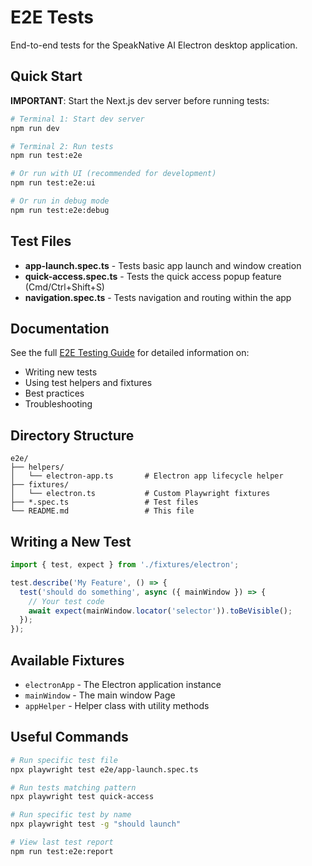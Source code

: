 # E2E Tests

End-to-end tests for the SpeakNative AI Electron desktop application.

## Quick Start

**IMPORTANT**: Start the Next.js dev server before running tests:

```bash
# Terminal 1: Start dev server
npm run dev

# Terminal 2: Run tests
npm run test:e2e

# Or run with UI (recommended for development)
npm run test:e2e:ui

# Or run in debug mode
npm run test:e2e:debug
```

## Test Files

- **app-launch.spec.ts** - Tests basic app launch and window creation
- **quick-access.spec.ts** - Tests the quick access popup feature (Cmd/Ctrl+Shift+S)
- **navigation.spec.ts** - Tests navigation and routing within the app

## Documentation

See the full [E2E Testing Guide](../E2E_TESTING_GUIDE.md) for detailed information on:
- Writing new tests
- Using test helpers and fixtures
- Best practices
- Troubleshooting

## Directory Structure

```
e2e/
├── helpers/
│   └── electron-app.ts       # Electron app lifecycle helper
├── fixtures/
│   └── electron.ts           # Custom Playwright fixtures
├── *.spec.ts                 # Test files
└── README.md                 # This file
```

## Writing a New Test

```typescript
import { test, expect } from './fixtures/electron';

test.describe('My Feature', () => {
  test('should do something', async ({ mainWindow }) => {
    // Your test code
    await expect(mainWindow.locator('selector')).toBeVisible();
  });
});
```

## Available Fixtures

- `electronApp` - The Electron application instance
- `mainWindow` - The main window Page
- `appHelper` - Helper class with utility methods

## Useful Commands

```bash
# Run specific test file
npx playwright test e2e/app-launch.spec.ts

# Run tests matching pattern
npx playwright test quick-access

# Run specific test by name
npx playwright test -g "should launch"

# View last test report
npm run test:e2e:report
```
